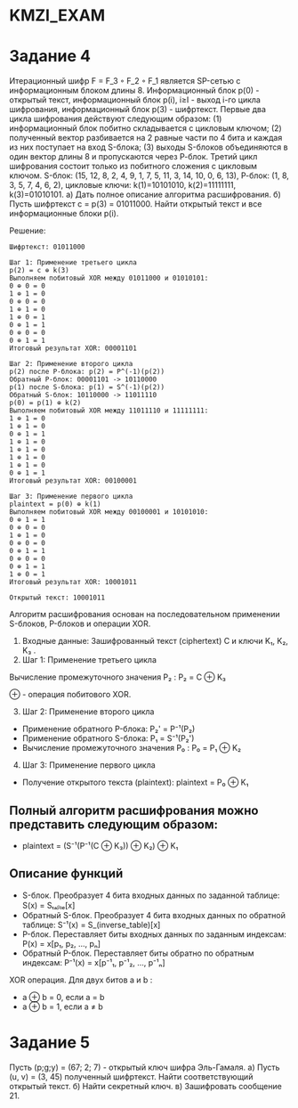 # KMZI_EXAM

# Задание 4
Итерационный шифр F = F_3 ◦ F_2 ◦ F_1 является SP-сетью с информационным блоком длины 8.
Информационный блок р(0) - открытый текст, информационный блок p(i), і≥I - выход i-го цикла
шифрования, информационный блок р(3) - шифртекст.
Первые два цикла шифрования действуют следующим образом: 
(1) информационный блок побитно складывается с цикловым ключом; 
(2) полученный вектор разбивается на 2 равные части по 4 бита и каждая из них поступает на вход S-блока; 
(3) выходы S-блоков объединяются в один вектор длины 8 и пропускаются через Р-блок. Третий цикл шифрования состоит только из побитного сложения с
цикловым ключом.
S-блок: (15, 12, 8, 2, 4, 9, 1, 7, 5, 11, 3, 14, 10, 0, 6, 13), Р-блок: (1, 8, 3, 5, 7, 4, 6, 2), цикловые ключи: k(1)=10101010, k(2)=11111111, k(3)=01010101.
a) Дать полное описание алгоритма расшифрования.
б) Пусть шифртекст с = p(3) = 01011000. Найти открытый текст и все информационные блоки p(i).

Решение:

```
Шифртекст: 01011000

Шаг 1: Применение третьего цикла
p(2) = c ⊕ k(3)
Выполняем побитовый XOR между 01011000 и 01010101:
0 ⊕ 0 = 0
1 ⊕ 1 = 0
0 ⊕ 0 = 0
1 ⊕ 1 = 0
1 ⊕ 0 = 1
0 ⊕ 1 = 1
0 ⊕ 0 = 0
0 ⊕ 1 = 1
Итоговый результат XOR: 00001101

Шаг 2: Применение второго цикла
p(2) после P-блока: p(2) = P^(-1)(p(2))
Обратный P-блок: 00001101 -> 10110000
p(1) после S-блока: p(1) = S^(-1)(p(2))
Обратный S-блок: 10110000 -> 11011110
p(0) = p(1) ⊕ k(2)
Выполняем побитовый XOR между 11011110 и 11111111:
1 ⊕ 1 = 0
1 ⊕ 1 = 0
0 ⊕ 1 = 1
1 ⊕ 1 = 0
1 ⊕ 1 = 0
1 ⊕ 1 = 0
1 ⊕ 1 = 0
0 ⊕ 1 = 1
Итоговый результат XOR: 00100001

Шаг 3: Применение первого цикла
plaintext = p(0) ⊕ k(1)
Выполняем побитовый XOR между 00100001 и 10101010:
0 ⊕ 1 = 1
0 ⊕ 0 = 0
1 ⊕ 1 = 0
0 ⊕ 0 = 0
0 ⊕ 1 = 1
0 ⊕ 0 = 0
0 ⊕ 1 = 1
1 ⊕ 0 = 1
Итоговый результат XOR: 10001011

Открытый текст: 10001011
```

Алгоритм расшифрования основан на последовательном применении S-блоков, P-блоков и операции XOR.

1. Входные данные: Зашифрованный текст (ciphertext)  C  и ключи  K₁, K₂, K₃ .
2. Шаг 1: Применение третьего цикла

Вычисление промежуточного значения  P₂ : P₂ = C ⊕ K₃

⊕ - операция побитового XOR.

3. Шаг 2: Применение второго цикла

* Применение обратного P-блока: P₂' = P⁻¹(P₂)
* Применение обратного S-блока: P₁ = S⁻¹(P₂')
* Вычисление промежуточного значения  P₀ : P₀ = P₁ ⊕ K₂

4. Шаг 3: Применение первого цикла

* Получение открытого текста (plaintext): plaintext = P₀ ⊕ K₁

## Полный алгоритм расшифрования можно представить следующим образом:

* plaintext = (S⁻¹(P⁻¹(C ⊕ K₃)) ⊕ K₂) ⊕ K₁

## Описание функций

* S-блок. Преобразует 4 бита входных данных по заданной таблице: S(x) = Sₜₐᵦₗₑ[x]
* Обратный S-блок. Преобразует 4 бита входных данных по обратной таблице: S⁻¹(x) = S_(inverse_table)[x]
* P-блок. Переставляет биты входных данных по заданным индексам: P(x) = x[p₁, p₂, ..., pₙ]
* Обратный P-блок. Переставляет биты обратно по обратным индексам: P⁻¹(x) = x[p⁻¹₁, p⁻¹₂, ..., p⁻¹ₙ]

XOR операция. Для двух битов  a  и  b :

* a ⊕ b = 0, если a = b
* a ⊕ b = 1, если a ≠ b

# Задание 5

Пусть (p;g;y) = (67; 2; 7) - открытый ключ шифра Эль-Гамаля.
a) Пусть (u, v) = (3, 45) полученный шифртекст. Найти соответствующий открытый текст.
б) Найти секретный ключ.
в) Зашифровать сообщение 21.

